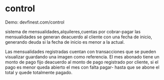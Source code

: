 # control

Demo: devfinest.com/control

sistema de mensualidades,alquileres,cuentas por cobrar-pagar
las mensualidades se generan deacuerdo al cliente con una fecha de inicio,
generando deuda si la fecha de inicio es menor a la actual.

Las mensualidades registradas cuentan con transacciones que se pueden visualizar guardando una imagen como referencia.
El mes abonado tiene un monto de pago fijo deacuerdo al monto de pago registrado por cliente, si el pago es menor queda abierto el mes con falta pagar- hasta que se abone el total y quede totalmente pagado.
